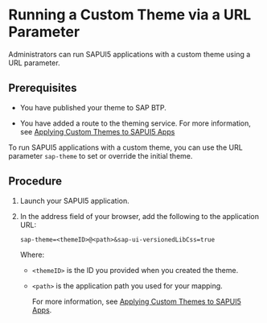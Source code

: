<!-- copyfee3c509e8e942d7bd0adee1b574e18b -->

# Running a Custom Theme via a URL Parameter

Administrators can run SAPUI5 applications with a custom theme using a URL parameter.



## Prerequisites

-   You have published your theme to SAP BTP.

-   You have added a route to the theming service. For more information, see [Applying Custom Themes to SAPUI5 Apps](applying-custom-themes-to-sapui5-apps-93d5eb0.md)


To run SAPUI5 applications with a custom theme, you can use the URL parameter `sap-theme` to set or override the initial theme.



## Procedure

1.  Launch your SAPUI5 application.

2.  In the address field of your browser, add the following to the application URL:

    `sap-theme=<themeID>@<path>&sap-ui-versionedLibCss=true`

    Where:

    -    `<themeID>` is the ID you provided when you created the theme.
    -   `<path>` is the application path you used for your mapping.

        For more information, see [Applying Custom Themes to SAPUI5 Apps](applying-custom-themes-to-sapui5-apps-93d5eb0.md).




